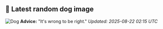 ## 🐶 Latest random dog image
![Dog](https://images.dog.ceo/breeds/pitbull/dog-3981540_1280.jpg)
**Advice:** "It's wrong to be right."
*Updated: 2025-08-22 02:15 UTC*
